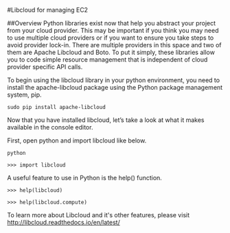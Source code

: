 #Libcloud for managing EC2

##Overview
Python libraries exist now that help you abstract your project from your cloud 
provider. This may be important if you think you may need to use multiple cloud 
providers or if you want to ensure you take steps to avoid provider lock-in. 
There are multiple providers in this space and two of them are Apache Libcloud 
and Boto. To put it simply, these libraries allow you to code simple resource 
management that is independent of cloud provider specific API calls. 

To begin using the libcloud library in your python environment, you need to install the apache-libcloud package using the Python package management system, pip.

`sudo pip install apache-libcloud`

Now that you have installed libcloud, let’s take a look at what it makes available in the console editor.

First, open python and import libcloud like below.

`python`

`>>> import libcloud`

A useful feature to use in Python is the help() function.

`>>> help(libcloud)`

`>>> help(libcloud.compute)`

To learn more about Libcloud and it's other features, please visit http://libcloud.readthedocs.io/en/latest/
